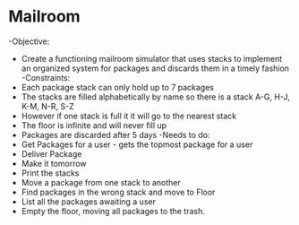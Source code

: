 # Mailroom
-Objective:
  - Create a functioning mailroom simulator that uses stacks to implement an organized system for packages and discards them in a timely fashion
-Constraints:
  - Each package stack can only hold up to 7 packages
  - The stacks are filled alphabetically by name so there is a stack A-G, H-J, K-M, N-R, S-Z
  - However if one stack is full it it will go to the nearest stack
  - The floor is infinite and will never fill up
  - Packages are discarded after 5 days
-Needs to do:
  - Get Packages for a user - gets the topmost package for a user
  - Deliver Package
  - Make it tomorrow
  - Print the stacks
  - Move a package from one stack to another
  - Find packages in the wrong stack and move to Floor
  - List all the packages awaiting a user
  - Empty the floor, moving all packages to the trash.
